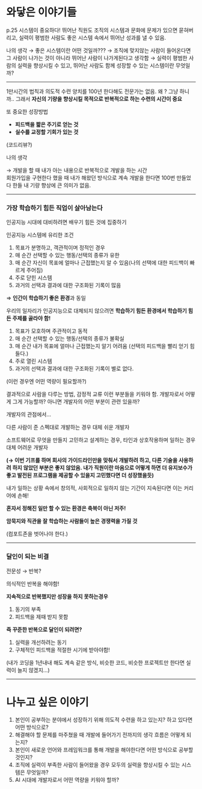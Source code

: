# 와닿은 이야기들

p.25
시스템이 중요하다!
뛰어난 직원도 조직의 시스템과 문화에 문제가 있으면 묻혀버리고,
실력이 평범한 사람도 좋은 시스템 속에서 뛰어난 성과를 낼 수 있음.

나의 생각
→ 좋은 시스템이란 어떤 것일까???
→ 조직에 맞지않는 사람이 들어온다면 그 사람이 나가는 것이 아니라 뛰어난 사람이 나가게된다고 생각함
→ 실력이 평범한 사람의 실력을 향상시킬 수 있고, 뛰어난 사람도 함께 성장할 수 있는 시스템이란 무엇일까?

---

1만시간의 법칙과 의도적 수련
양치를 100년 한다해도 전문가는 없음.
왜 ? 그냥 하니까..
그래서 **자신의 기량을 향상시킬 목적으로 반복적으로 하는 수련의 시간이 중요**

또 중요한 성장방법

- **피드백을 짧은 주기로 얻는 것**
- **실수를 교정할 기회가 있는 것**

(코드리뷰?)

나의 생각

→ 개발을 할 때 내가 아는 내용으로 반복적으로 개발을 하는 시간 </br>
회원가입을 구현한다 했을 때 내가 해왔던 방식으로 계속 개발을 한다면 100번 만들었다 한들 내 기량 향상에 큰 의미가 없음.

---

### 가장 학습하기 힘든 직업이 살아남는다

인공지능 시대에 대비하려면 배우기 힘든 것에 집중하기

인공지능 시스템에 유리한 조건

1. 목표가 분명하고, 객관적이며 정적인 경우
2. 매 순간 선택할 수 있는 행동/선택의 종류가 유한
3. 매 순간 자신이 목표에 얼마나 근접했는지 알 수 있음(나의 선택에 대한 피드백이 빠르게 주어짐)
4. 주로 닫힌 시스템
5. 과거의 선택과 결과에 대한 구조화된 기록이 많음

⇒ **인간이 학습하기 좋은 환경**과 동일

우리의 일자리가 인공지능으로 대체되지 않으려면 **학습하기 힘든 환경에서 학습하기 힘든 주제를 골라야 함!**

1. 목표가 모호하며 주관적이고 동적
2. 매 순간 선택할 수 있는 행동/선택의 종류가 불확실
3. 매 순간 내가 목표에 얼마나 근접했는지 알기 어려움 (선택의 피드백을 빨리 얻기 힘들다.)
4. 주로 열린 시스템
5. 과거의 선택과 결과에 대한 구조화된 기록이 별로 없다.

(이런 경우엔 어떤 역량이 필요할까?)

결과적으로 사람을 다루는 방법, 감정적 교류 이런 부분들을 키워야 함.
개발자로서 어떻게 그게 가능할까?
아니면 개발자의 어떤 부분이 관련 있을까?

개발자의 관점에서…

다른 사람이 준 스펙대로 개발하는 경우 대체 쉬운 개발자

소프트웨어로 무엇을 만들지 고민하고 설계하는 경우, 타인과 상호작용하며 일하는 경우 대체 어려운 개발자

**(→ 이번 기프를 하며 회사의 가이드라인만을 맞춰서 개발하려 하고, 다른 기술을 사용하려 하지 않았던 부분은 좋지 않았음. 내가 직원이란 마음으로 어떻게 하면 더 유지보수가 좋고 발전된 프로그램을 제공할 수 있을지 고민했다면 더 성장했을듯)**

내가 일하는 상황 속에서 창의적, 사회적으로 일하지 않는 기간이 지속된다면 이는 커리어에 손해!

**혼자서 정해진 일만 할 수 있는 환경은 축복이 아닌 저주!**

**암묵지와 직관을 잘 학습하는 사람들이 높은 경쟁력을 가질 것**

(컴포트존을 벗어나야 한다.)

---

### 달인이 되는 비결

전문성 → 반복?

의식적인 반복을 해야함!

**지속적으로 반복했지만 성장을 하지 못하는경우**

1. 동기의 부족
2. 피드백을 제때 받지 못함

**즉 꾸준한 반복으로 달인이 되려면?**

1. 실력을 개선하려는 동기
2. 구체적인 피드백을 적절한 시기에 받아야함!

(내가 코딩을 1년내내 해도 계속 같은 방식, 비슷한 코드, 비슷한 프로젝트만 한다면 실력이 늘지 않겠지…)

---

# 나누고 싶은 이야기

1. 본인이 공부하는 분야에서 성장하기 위해 의도적 수련을 하고 있는지? 하고 있다면 어떤 방식으로?
2. 해결해야 할 문제를 마주쳤을 때 개발에 들어가기 전까지의 생각 흐름은 어떻게 되는지?
3. 본인이 새로운 언어와 프레임워크를 통해 개발을 해야한다면 어떤 방식으로 공부할 것인지?
4. 조직에 실력이 부족한 사람이 들어왔을 경우 모두의 실력을 향상시킬 수 있는 시스템은 무엇일까?
5. AI 시대에 개발자로서 어떤 역량을 키워야 할까?

